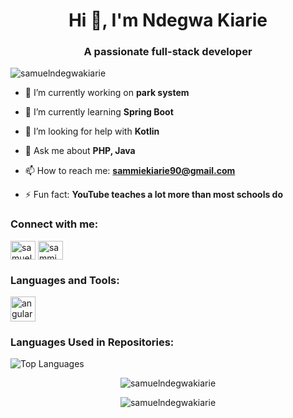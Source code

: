 <h1 align="center">Hi 👋, I'm Ndegwa Kiarie</h1>
<h3 align="center">A passionate full-stack developer</h3>

<p align="left"> <img src="https://komarev.com/ghpvc/?username=samuelndegwakiarie&label=Profile%20views&color=0e75b6&style=flat" alt="samuelndegwakiarie" /> </p>

- 🔭 I’m currently working on **park system**

- 🌱 I’m currently learning **Spring Boot**

- 🤝 I’m looking for help with **Kotlin**

- 💬 Ask me about **PHP, Java**

- 📫 How to reach me: **sammiekiarie90@gmail.com**

- ⚡ Fun fact: **YouTube teaches a lot more than most schools do**

<h3 align="left">Connect with me:</h3>
<p align="left">
<a href="https://linkedin.com/in/samuel-kiarie-952355271" target="blank"><img align="center" src="https://raw.githubusercontent.com/rahuldkjain/github-profile-readme-generator/master/src/images/icons/Social/linked-in-alt.svg" alt="samuel-kiarie-952355271" height="30" width="40" /></a>
<a href="https://fb.com/sammie kiarie" target="blank"><img align="center" src="https://raw.githubusercontent.com/rahuldkjain/github-profile-readme-generator/master/src/images/icons/Social/facebook.svg" alt="sammie kiarie" height="30" width="40" /></a>
</p>

<h3 align="left">Languages and Tools:</h3>
<p align="left"> 
  <a href="https://angular.io" target="_blank" rel="noreferrer"> <img src="https://angular.io/assets/images/logos/angular/angular.svg" alt="angular" width="40" height="40"/> </a> 
  <!-- Add other tools and languages as per your preference -->
</p>

<h3 align="left">Languages Used in Repositories:</h3>
<p align="left"> 
  <!-- Use GitHub API to dynamically fetch and display languages used in repositories -->
  <!-- For example, you can use GitHub Readme Stats: https://github.com/anuraghazra/github-readme-stats -->
  <img src="https://github-readme-stats.vercel.app/api/top-langs/?username=samuelndegwakiarie&layout=compact" alt="Top Languages" />
</p>

<p align="center">
  <img align="center" src="https://github-readme-stats.vercel.app/api?username=samuelndegwakiarie&show_icons=true&locale=en" alt="samuelndegwakiarie" />
</p>

<p align="center">
  <img align="center" src="https://github-readme-streak-stats.herokuapp.com/?user=samuelndegwakiarie&" alt="samuelndegwakiarie" />
</p>
